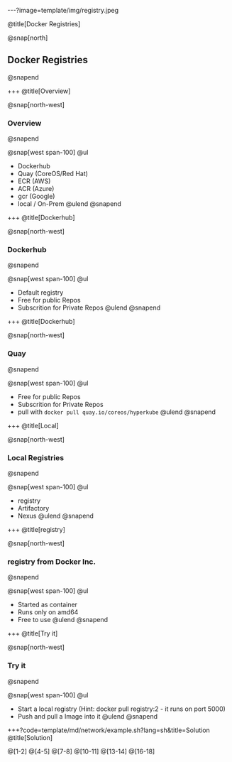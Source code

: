 ---?image=template/img/registry.jpeg

@title[Docker Registries]

@snap[north]
## Docker Registries
@snapend

+++
@title[Overview]

@snap[north-west]
### Overview
@snapend

@snap[west span-100]
@ul[](false)
- Dockerhub
- Quay (CoreOS/Red Hat)
- ECR (AWS)
- ACR (Azure)
- gcr  (Google)
- local / On-Prem
@ulend
@snapend

+++
@title[Dockerhub]

@snap[north-west]
### Dockerhub
@snapend

@snap[west span-100]
@ul[](false)
- Default registry
- Free for public Repos
- Subscrition for Private Repos
@ulend
@snapend

+++
@title[Dockerhub]

@snap[north-west]
### Quay
@snapend

@snap[west span-100]
@ul[](false)
- Free for public Repos
- Subscrition for Private Repos
- pull with `docker pull quay.io/coreos/hyperkube`
@ulend
@snapend

+++
@title[Local]

@snap[north-west]
### Local Registries
@snapend

@snap[west span-100]
@ul[](false)
- registry
- Artifactory
- Nexus
@ulend
@snapend

+++
@title[registry]

@snap[north-west]
### registry from Docker Inc.
@snapend

@snap[west span-100]
@ul[](false)
- Started as container
- Runs only on amd64
- Free to use
@ulend
@snapend

+++
@title[Try it]

@snap[north-west]
### Try it
@snapend

@snap[west span-100]
@ul[](false)
- Start a local registry 
  (Hint: docker pull registry:2 - it runs on port 5000)
- Push and pull a Image into it
@ulend
@snapend

+++?code=template/md/network/example.sh?lang=sh&title=Solution
@title[Solution]

@[1-2]
@[4-5]
@[7-8]
@[10-11]
@[13-14]
@[16-18]
